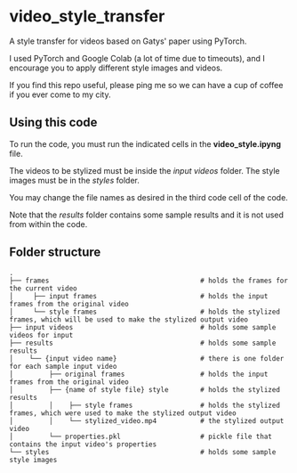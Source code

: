 # video_style_transfer
A style transfer for videos based on Gatys' paper using PyTorch.

I used PyTorch and Google Colab (a lot of time due to timeouts), and I encourage you to apply different style images and videos.

If you find this repo useful, please ping me so we can have a cup of coffee if you ever come to my city.

## Using this code
To run the code, you must run the indicated cells in the __video_style.ipyng__ file.

The videos to be stylized must be inside the *input videos* folder. The style images must be in the *styles* folder.

You may change the file names as desired in the third code cell of the code.

Note that the *results* folder contains some sample results and it is not used from within the code.

## Folder structure

	.
	├── frames                                      # holds the frames for the current video
	│     ├── input frames                          # holds the input frames from the original video
	│     └── style frames                          # holds the stylized frames, which will be used to make the stylized output video
	├── input videos                                # holds some sample videos for input
	├── results                                     # holds some sample results
	│	 └── {input video name}                     # there is one folder for each sample input video
	│	 	  ├── original frames                   # holds the input frames from the original video
	│	 	  ├── {name of style file} style        # holds the stylized results
	│	 	  │	   ├── style frames                 # holds the stylized frames, which were used to make the stylized output video
	│	 	  │	   └── stylized_video.mp4           # the stylized output video
	│	 	  └── properties.pkl                    # pickle file that contains the input video's properties
	└── styles                                      # holds some sample style images
